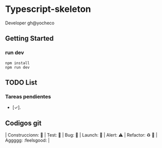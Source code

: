 # Typescript-skeleton

Developer gh@yocheco

## Getting Started

### run dev
```
npm install
npm run dev

```

## TODO List

### Tareas pendientes

- [✓].

## Codigos git

| Construccionn: :construction: | Test: :test_tube: | Bug: :space_invader: | Launch: :rocket: | Alert: :warning: | Refactor: :recycle: :poop: | Aggggg: :feelsgood: |